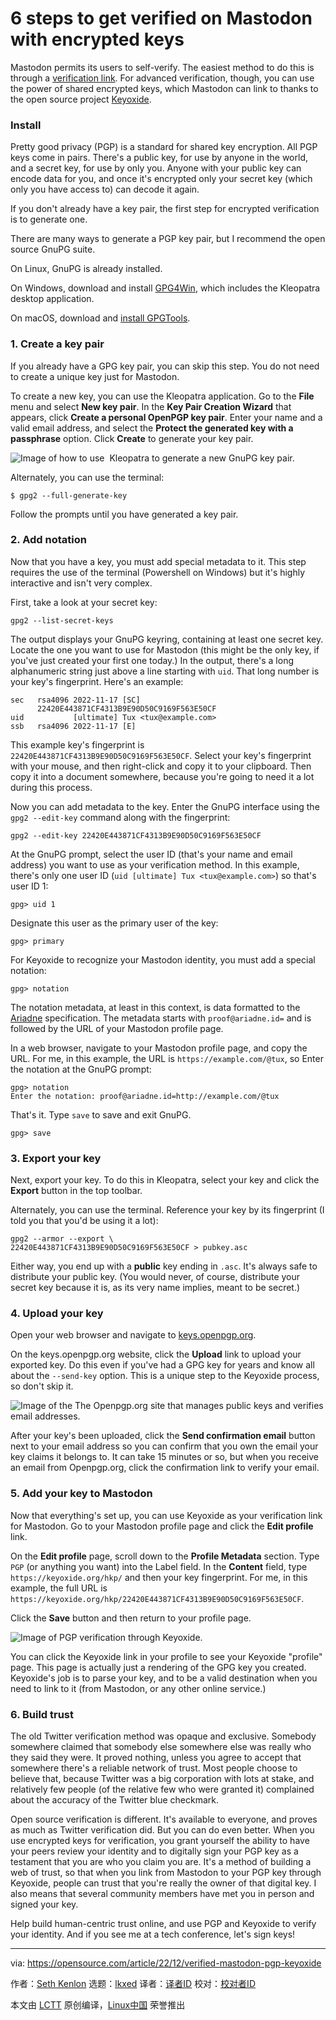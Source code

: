 [#]: subject: "6 steps to get verified on Mastodon with encrypted keys"
[#]: via: "https://opensource.com/article/22/12/verified-mastodon-pgp-keyoxide"
[#]: author: "Seth Kenlon https://opensource.com/users/seth"
[#]: collector: "lkxed"
[#]: translator: " "
[#]: reviewer: " "
[#]: publisher: " "
[#]: url: " "

6 steps to get verified on Mastodon with encrypted keys
======

Mastodon permits its users to self-verify. The easiest method to do this is through a [verification link][1]. For advanced verification, though, you can use the power of shared encrypted keys, which Mastodon can link to thanks to the open source project [Keyoxide][2].

### Install

Pretty good privacy (PGP) is a standard for shared key encryption. All PGP keys come in pairs. There's a public key, for use by anyone in the world, and a secret key, for use by only you. Anyone with your public key can encode data for you, and once it's encrypted only your secret key (which only you have access to) can decode it again.

If you don't already have a key pair, the first step for encrypted verification is to generate one.

There are many ways to generate a PGP key pair, but I recommend the open source GnuPG suite.

On Linux, GnuPG is already installed.

On Windows, download and install [GPG4Win][3], which includes the Kleopatra desktop application.

On macOS, download and [install GPGTools][4].

### 1. Create a key pair

If you already have a GPG key pair, you can skip this step. You do not need to create a unique key just for Mastodon.

To create a new key, you can use the Kleopatra application. Go to the **File** menu and select **New key pair**. In the **Key Pair Creation Wizard** that appears, click **Create a personal OpenPGP key pair**. Enter your name and a valid email address, and select the **Protect the generated key with a passphrase** option. Click **Create** to generate your key pair.

![Image of how to use ​ Kleopatra to generate a new GnuPG key pair.][5]

Alternately, you can use the terminal:

```
$ gpg2 --full-generate-key
```

Follow the prompts until you have generated a key pair.

### 2. Add notation

Now that you have a key, you must add special metadata to it. This step requires the use of the terminal (Powershell on Windows) but it's highly interactive and isn't very complex.

First, take a look at your secret key:

```
gpg2 --list-secret-keys
```

The output displays your GnuPG keyring, containing at least one secret key. Locate the one you want to use for Mastodon (this might be the only key, if you've just created your first one today.) In the output, there's a long alphanumeric string just above a line starting with `uid`. That long number is your key's fingerprint. Here's an example:

```
sec   rsa4096 2022-11-17 [SC]
      22420E443871CF4313B9E90D50C9169F563E50CF
uid           [ultimate] Tux <tux@example.com>
ssb   rsa4096 2022-11-17 [E]
```

This example key's fingerprint is `22420E443871CF4313B9E90D50C9169F563E50CF`. Select your key's fingerprint with your mouse, and then right-click and copy it to your clipboard. Then copy it into a document somewhere, because you're going to need it a lot during this process.

Now you can add metadata to the key. Enter the GnuPG interface using the `gpg2 --edit-key` command along with the fingerprint:

```
gpg2 --edit-key 22420E443871CF4313B9E90D50C9169F563E50CF
```

At the GnuPG prompt, select the user ID (that's your name and email address) you want to use as your verification method. In this example, there's only one user ID (`uid [ultimate] Tux <tux@example.com>`) so that's user ID 1:

```
gpg> uid 1
```

Designate this user as the primary user of the key:

```
gpg> primary
```

For Keyoxide to recognize your Mastodon identity, you must add a special notation:

```
gpg> notation
```

The notation metadata, at least in this context, is data formatted to the [Ariadne][6] specification. The metadata starts with `proof@ariadne.id=` and is followed by the URL of your Mastodon profile page.

In a web browser, navigate to your Mastodon profile page, and copy the URL. For me, in this example, the URL is `https://example.com/@tux`, so Enter the notation at the GnuPG prompt:

```
gpg> notation
Enter the notation: proof@ariadne.id=http://example.com/@tux
```

That's it. Type `save` to save and exit GnuPG.

```
gpg> save
```

### 3. Export your key

Next, export your key. To do this in Kleopatra, select your key and click the **Export** button in the top toolbar.

Alternately, you can use the terminal. Reference your key by its fingerprint (I told you that you'd be using it a lot):

```
gpg2 --armor --export \
22420E443871CF4313B9E90D50C9169F563E50CF > pubkey.asc
```

Either way, you end up with a **public** key ending in `.asc`. It's always safe to distribute your public key. (You would never, of course, distribute your secret key because it is, as its very name implies, meant to be secret.)

### 4. Upload your key

Open your web browser and navigate to [keys.openpgp.org][7].

On the keys.openpgp.org website, click the **Upload** link to upload your exported key. Do this even if you've had a GPG key for years and know all about the `--send-key` option. This is a unique step to the Keyoxide process, so don't skip it.

![Image of the ​The Openpgp.org site that manages public keys and verifies email addresses.][8]

After your key's been uploaded, click the **Send confirmation email** button next to your email address so you can confirm that you own the email your key claims it belongs to. It can take 15 minutes or so, but when you receive an email from Openpgp.org, click the confirmation link to verify your email.

### 5. Add your key to Mastodon

Now that everything's set up, you can use Keyoxide as your verification link for Mastodon. Go to your Mastodon profile page and click the **Edit profile** link.

On the **Edit profile** page, scroll down to the **Profile Metadata** section. Type `PGP` (or anything you want) into the Label field. In the **Content** field, type `https://keyoxide.org/hkp/` and then your key fingerprint. For me, in this example, the full URL is `https://keyoxide.org/hkp/22420E443871CF4313B9E90D50C9169F563E50CF`.

Click the **Save** button and then return to your profile page.

![Image of ​PGP verification through Keyoxide.][9]

You can click the Keyoxide link in your profile to see your Keyoxide "profile" page. This page is actually just a rendering of the GPG key you created. Keyoxide's job is to parse your key, and to be a valid destination when you need to link to it (from Mastodon, or any other online service.)

### 6. Build trust

The old Twitter verification method was opaque and exclusive. Somebody somewhere claimed that somebody else somewhere else was really who they said they were. It proved nothing, unless you agree to accept that somewhere there's a reliable network of trust. Most people choose to believe that, because Twitter was a big corporation with lots at stake, and relatively few people (of the relative few who were granted it) complained about the accuracy of the Twitter blue checkmark.

Open source verification is different. It's available to everyone, and proves as much as Twitter verification did. But you can do even better. When you use encrypted keys for verification, you grant yourself the ability to have your peers review your identity and to digitally sign your PGP key as a testament that you are who you claim you are. It's a method of building a web of trust, so that when you link from Mastodon to your PGP key through Keyoxide, people can trust that you're really the owner of that digital key. I also means that several community members have met you in person and signed your key.

Help build human-centric trust online, and use PGP and Keyoxide to verify your identity. And if you see me at a tech conference, let's sign keys!

--------------------------------------------------------------------------------

via: https://opensource.com/article/22/12/verified-mastodon-pgp-keyoxide

作者：[Seth Kenlon][a]
选题：[lkxed][b]
译者：[译者ID](https://github.com/译者ID)
校对：[校对者ID](https://github.com/校对者ID)

本文由 [LCTT](https://github.com/LCTT/TranslateProject) 原创编译，[Linux中国](https://linux.cn/) 荣誉推出

[a]: https://opensource.com/users/seth
[b]: https://github.com/lkxed
[1]: https://opensource.com/article/22/11/get-verified-mastodon-your-website
[2]: https://codeberg.org/keyoxide/
[3]: https://gpg4win.org/download.html
[4]: https://gpgtools.org/
[5]: https://opensource.com/sites/default/files/2022-11/mastadonkleopatra-generate-key.png
[6]: https://ariadne.id/core/0/
[7]: http://keys.openpgp.org
[8]: https://opensource.com/sites/default/files/2022-11/mastadonopenpgp-org.png
[9]: https://opensource.com/sites/default/files/2022-11/mastadon.pgp-verified.png
